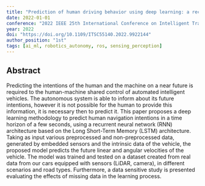 ```yaml
---
title: "Prediction of human driving behavior using deep learning: a recurrent learning structure"
date: 2022-01-01
conference: "2022 IEEE 25th International Conference on Intelligent Transportation Systems (ITSC)"
year: 2022
doi: "https://doi.org/10.1109/ITSC55140.2022.9922144"
author_position: "1st"
tags: [ai_ml, robotics_autonomy, ros, sensing_perception]
---
```


## Abstract 

Predicting the intentions of the human and the machine on a near future is required to the human-machine shared control of automated intelligent vehicles. The autonomous system is able to inform about its future intentions, however it is not possible for the human to provide this information, it is necessary then to predict it. This paper proposes a deep learning methodology to predict human navigation intentions in a time horizon of a few seconds, using a recurrent neural network (RNN) architecture based on the Long Short-Term Memory (LSTM) architecture. Taking as input various preprocessed and non-preprocessed data, generated by embedded sensors and the intrinsic data of the vehicle, the proposed model predicts the future linear and angular velocities of the vehicle. The model was trained and tested on a dataset created from real data from our cars equipped with sensors (LiDAR, camera), in different scenarios and road types. Furthermore, a data sensitive study is presented evaluating the effects of missing data in the learning process.